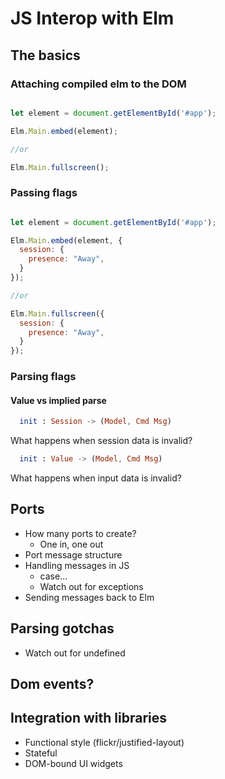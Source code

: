# JS Interop with Elm

## The basics

### Attaching compiled elm to the DOM

```js

let element = document.getElementById('#app');

Elm.Main.embed(element);

//or

Elm.Main.fullscreen();

```

### Passing flags

```js

let element = document.getElementById('#app');

Elm.Main.embed(element, {
  session: {
    presence: "Away",
  }
});

//or

Elm.Main.fullscreen({
  session: {
    presence: "Away",
  }
});
```

### Parsing flags

#### Value vs implied parse
```elm
  init : Session -> (Model, Cmd Msg)
```

What happens when session data is invalid? 

```elm
  init : Value -> (Model, Cmd Msg)
```

What happens when input data is invalid?

  
## Ports

- How many ports to create?
  - One in, one out
- Port message structure
- Handling messages in JS
  - case...
  - Watch out for exceptions
- Sending messages back to Elm


## Parsing gotchas

- Watch out for undefined

## Dom events? 

## Integration with libraries

- Functional style (flickr/justified-layout)
- Stateful
- DOM-bound UI widgets
